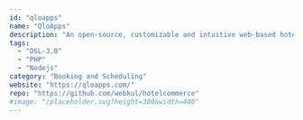 ```yaml
---
id: "qloapps"
name: "QloApps"
description: "An open-source, customizable and intuitive web-based hotel reservation system and a booking engine."
tags:
  - "OSL-3.0"
  - "PHP"
  - "Nodejs"
category: "Booking and Scheduling"
website: "https://qloapps.com/"
repo: "https://github.com/webkul/hotelcommerce"
#image: "/placeholder.svg?height=300&width=400"
---
```


